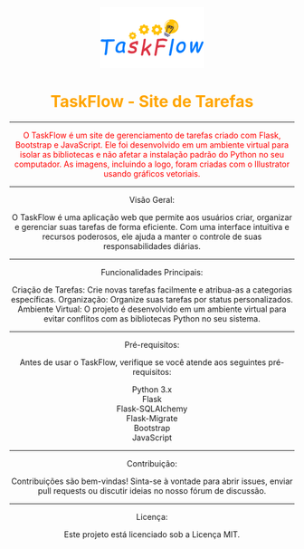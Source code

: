 <div align="center">
  <img src="./tarefas/website/static/images/taskflow.png" alt="Logo do TaskFlow">
  <h1 style="color:orange;">TaskFlow - Site de Tarefas</h1>
  <hr>
  <p style="color:red;">O TaskFlow é um site de gerenciamento de tarefas criado com Flask, Bootstrap e JavaScript. Ele foi desenvolvido em um ambiente virtual para isolar as bibliotecas e não afetar a instalação padrão do Python no seu computador. As imagens, incluindo a logo, foram criadas com o Illustrator usando gráficos vetoriais.
<hr>

Visão Geral:

O TaskFlow é uma aplicação web que permite aos usuários criar, organizar e gerenciar suas tarefas de forma eficiente. Com uma interface intuitiva e recursos poderosos, ele ajuda a manter o controle de suas responsabilidades diárias.
<hr>

Funcionalidades Principais:

Criação de Tarefas: Crie novas tarefas facilmente e atribua-as a categorias específicas.
Organização: Organize suas tarefas por status personalizados.
Ambiente Virtual: O projeto é desenvolvido em um ambiente virtual para evitar conflitos com as bibliotecas Python no seu sistema.
<br>
<hr>

Pré-requisitos:

Antes de usar o TaskFlow, verifique se você atende aos seguintes pré-requisitos:

<p style:"color:blue;">
Python 3.x
<br>
Flask
<br>
Flask-SQLAlchemy
<br>
Flask-Migrate
<br>
Bootstrap
<br>
JavaScript
</p>
<hr>

Contribuição:

Contribuições são bem-vindas! Sinta-se à vontade para abrir issues, enviar pull requests ou discutir ideias no nosso fórum de discussão.
<hr>


Licença:

Este projeto está licenciado sob a Licença MIT.</p>
</div>

